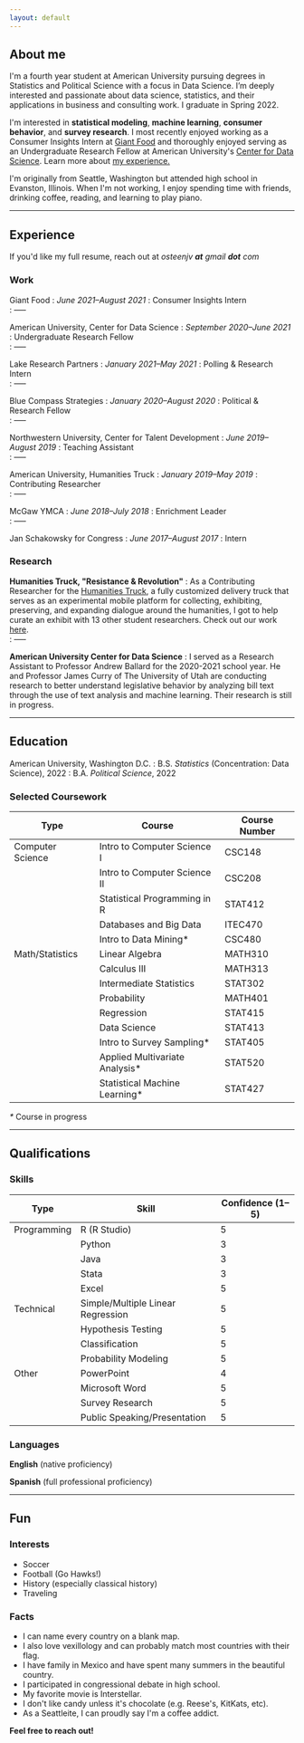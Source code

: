 ```yaml
---
layout: default
---
```

## About me
I'm a fourth year student at American University pursuing degrees in Statistics and Political Science with a focus in Data Science. I’m deeply interested and passionate about data science, statistics, and their applications in business and consulting work. I graduate in Spring 2022.

I'm interested in **statistical modeling**, **machine learning**, **consumer behavior**, and **survey research**. I most recently enjoyed working as a Consumer Insights Intern at [Giant Food](https://www.giantfood.com) and thoroughly enjoyed serving as an Undergraduate Research Fellow at American University's [Center for Data Science](https://www.american.edu/spa/data-science/graduate-student-fellows.cfm). Learn more about [my experience.](./#experience)

I'm originally from Seattle, Washington but attended high school in Evanston, Illinois. When I'm not working, I enjoy spending time with friends, drinking coffee, reading, and learning to play piano.

---

## Experience
If you'd like my full resume, reach out at *osteenjv **at** gmail **dot** com*

### Work
Giant Food
: _June 2021–August 2021_
: Consumer Insights Intern    
: –––

American University, Center for Data Science 
: _September 2020–June 2021_
: Undergraduate Research Fellow    
: –––

Lake Research Partners
: _January 2021–May 2021_
: Polling & Research Intern    
: –––

Blue Compass Strategies 
: _January 2020–August 2020_
: Political & Research Fellow    
: –––

Northwestern University, Center for Talent Development
: _June 2019–August 2019_
: Teaching Assistant    
: –––

American University, Humanities Truck
: _January 2019–May 2019_
: Contributing Researcher    
: –––

McGaw YMCA
: _June 2018–July 2018_
: Enrichment Leader    
: –––

Jan Schakowsky for Congress
: _June 2017–August 2017_
: Intern

### Research

**Humanities Truck, "Resistance & Revolution"**
: As a Contributing Researcher for the [Humanities Truck](http://humanitiestruck.com), a fully customized delivery truck that serves as an experimental mobile platform for collecting, exhibiting, preserving, and expanding dialogue around the humanities, I got to help curate an exhibit with 13 other student researchers. Check out our work [here](http://humanitiestruck.com/resistance-revolution/).   
: –––

**American University Center for Data Science**
: I served as a Research Assistant to Professor Andrew Ballard for the 2020-2021 school year. He and Professor James Curry of The University of Utah are conducting research to better understand legislative behavior by analyzing bill text through the use of text analysis and machine learning. Their research is still in progress.

***


## Education

American University, Washington D.C. 
: B.S. _Statistics_ (Concentration: Data Science), 2022
: B.A. _Political Science_, 2022

### Selected Coursework

| Type             | Course                                                | Course Number        |
|------------------|-------------------------------------------------------|----------------------|
| Computer Science | Intro to Computer Science I                           | CSC148               |
|                  | Intro to Computer Science II						   | CSC208               |
|                  | Statistical Programming in R                          | STAT412              |
|                  | Databases and Big Data                                | ITEC470              |
|                  | Intro to Data Mining*                                 | CSC480               |
| Math/Statistics  | Linear Algebra                                        | MATH310              |
|                  | Calculus III						                   | MATH313              |
|                  | Intermediate Statistics							   | STAT302              |
|                  | Probability                                           | MATH401              |
|                  | Regression                                            | STAT415              |
|                  | Data Science                                          | STAT413              |
|                  | Intro to Survey Sampling*                             | STAT405              |
|                  | Applied Multivariate Analysis*                        | STAT520              |
|                  | Statistical Machine Learning*                         | STAT427              |

_*_ Course in progress

***

## Qualifications

### Skills

| Type             | Skill                                       | Confidence (1–5)  |
|------------------|---------------------------------------------|-------------------|
| Programming      | R (R Studio)                                | 5                 |
|                  | Python               		                 | 3                 |
|                  | Java                    		             | 3                 |
|                  | Stata                                       | 3                 |
|                  | Excel                                       | 5                 |
| Technical        | Simple/Multiple Linear Regression           | 5                 |
|                  | Hypothesis Testing                          | 5                 |
|                  | Classification                              | 5                 |
|                  | Probability Modeling                        | 5                 |
| Other            | PowerPoint                                  | 4                 |
|                  | Microsoft Word				                 | 5                 |
|                  | Survey Research                             | 5                 |
|                  | Public Speaking/Presentation                | 5                 |

### Languages

**English** (native proficiency)

**Spanish** (full professional proficiency)

***

## Fun 
### Interests

* Soccer
* Football (Go Hawks!)
* History (especially classical history)
* Traveling

### Facts

* I can name every country on a blank map. 
* I also love vexillology and can probably match most countries with their flag.
* I have family in Mexico and have spent many summers in the beautiful country.  
* I participated in congressional debate in high school. 
* My favorite movie is Interstellar. 
* I don't like candy unless it's chocolate (e.g. Reese's, KitKats, etc).
* As a Seattleite, I can proudly say I'm a coffee addict. 



**Feel free to reach out!**
